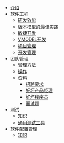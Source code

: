* [介绍](README.md)
* 软件工程
  * [研发效能](dev/efficiency.md)
  * [版本模型的最佳实践](dev/model.md)
  * [敏捷开发](dev/agile.md)
  * [VMODEL开发](dev/vmodel.md)
  * [项目管理](dev/project.md)
  * [开发管理](dev/mgr.md)
* 团队管理
  * [管理方法](team/SUMMARY.md)
  * [操作](team/operation.md)
  * 资料
    * [招聘要求](team/material/hire.md)
    * [好坏产品经理](team/material/pm.md)
    * [好坏程序员](team/material/se.md)
    * [面试题](./file/面试题)
* 测试
  * [知识](test/SUMMARY.md)
  * [通用测试工具](test/tool.md)
* 软件配置管理
  * [知识](cm/SUMMARY.md)
